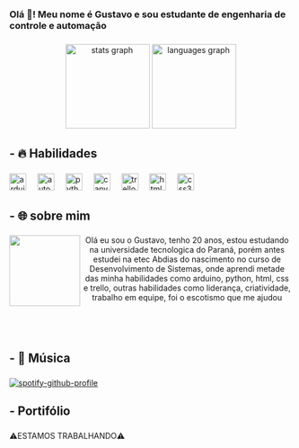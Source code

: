 <h3 align="left">Olá 👋! Meu nome é Gustavo e sou estudante de engenharia de controle e automação</h3>

###

<div align="center">
  <img src="https://github-readme-stats.vercel.app/api?username=gustavomirabalczarnotta&hide_title=false&hide_rank=false&show_icons=true&include_all_commits=true&count_private=true&disable_animations=false&theme=gotham&locale=pt-br&hide_border=false" height="150" alt="stats graph"  />
  <img src="https://github-readme-stats.vercel.app/api/top-langs?username=gustavomirabalczarnotta&locale=pt-br&hide_title=false&layout=compact&card_width=320&langs_count=5&theme=gotham&hide_border=false" height="150" alt="languages graph"  />
</div>

###

## - 🔥 Habilidades

###

<div align="left">
  <img src="https://cdn.simpleicons.org/arduino/00979D" height="30" alt="arduino logo"  />
  <img width="12" />
  <img src="https://skillicons.dev/icons?i=autocad" height="30" alt="autocad logo"  />
  <img width="12" />
  <img src="https://cdn.simpleicons.org/python/3776AB" height="30" alt="python logo"  />
  <img width="12" />
  <img src="https://cdn.simpleicons.org/canva/00C4CC" height="30" alt="canva logo"  />
  <img width="12" />
  <img src="https://cdn.simpleicons.org/trello/0052CC" height="30" alt="trello logo"  />
  <img width="12" />
  <img src="https://cdn.simpleicons.org/html5/E34F26" height="30" alt="html5 logo"  />
  <img width="12" />
  <img src="https://skillicons.dev/icons?i=css" height="30" alt="css3 logo"  />
</div>

###

## - 🌐 sobre mim

###

<img align="left" height="126" src="https://i.giphy.com/media/v1.Y2lkPTc5MGI3NjExZDd5ZzdoY3ltYWx1NHFsZ3NnN2kyN25wanFpNW5wbWF4MDE3OXA0byZlcD12MV9pbnRlcm5hbF9naWZfYnlfaWQmY3Q9Zw/PfhMsDmb7tHd6/giphy.gif"  />

<p align="center"> Olá eu sou o Gustavo, tenho 20 anos, estou estudando na universidade tecnologica do Paraná, porém antes estudei na etec Abdias do nascimento no curso de Desenvolvimento de Sistemas, onde aprendi metade das minha habilidades como arduino, python, html, css e trello, outras habilidades como liderança, criatividade, trabalho em equipe, foi o escotismo que me ajudou</p>

###

</br>
</br>

## - 🎵 Música

###

[![spotify-github-profile](https://spotify-github-profile.kittinanx.com/api/view?uid=21l5nue75nqtdipiydeurg74y&cover_image=true&theme=default&show_offline=false&background_color=121212&interchange=false)](https://github.com/kittinan/spotify-github-profile)

###

## - Portifólio

###
<p>⚠️ESTAMOS TRABALHANDO⚠️</p>
